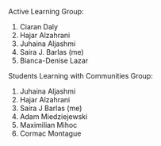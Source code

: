 Active Learning Group:
1. Ciaran Daly
2. Hajar Alzahrani
3. Juhaina Aljashmi
4. Saira J. Barlas (me)
5. Bianca-Denise Lazar

Students Learning with Communities Group:
1. Juhaina Aljashmi
2. Hajar Alzahrani
3. Saira J Barlas (me)
4. Adam Miedziejewski
5. Maximilian Mihoc
6. Cormac Montague
